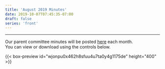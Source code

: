 ```yaml
---
title: 'August 2019 Minutes'
date: 2019-10-07T07:45:35-07:00
draft: false
series: 'front'
---
```


---

Our parent committee minutes will be posted [here](minutes) each month.  
You can view or download using the controls below.

{{< box-preview id="wjonpu0x462h8sfuu4u7ta0y4g1175de" height="400" >}}
